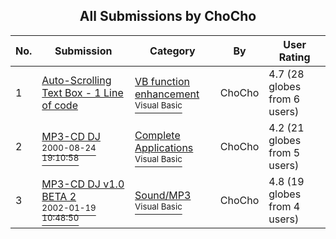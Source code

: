 ﻿<div align="center">

## All Submissions by ChoCho

</div>

No.  | Submission | Category | By   | User Rating
---- | ---------- | -------- | ---- | -----------
1 | [Auto\-Scrolling Text Box \- 1 Line of code<br />](https://github.com/Planet-Source-Code/chocho-auto-scrolling-text-box-1-line-of-code__1-23039) | [VB function enhancement<br /><sup>Visual Basic</sup>](../ByCategory/vb-function-enhancement__1-25.md) | ChoCho | 4.7 (28 globes from 6 users)
2 | [MP3\-CD DJ<br /><sup>2000-08-24 19:10:58</sup>](https://github.com/Planet-Source-Code/chocho-mp3-cd-dj__1-10983) | [Complete Applications<br /><sup>Visual Basic</sup>](../ByCategory/complete-applications__1-27.md) | ChoCho | 4.2 (21 globes from 5 users)
3 | [MP3\-CD DJ v1\.0 BETA 2<br /><sup>2002-01-19 10:48:50</sup>](https://github.com/Planet-Source-Code/chocho-mp3-cd-dj-v1-0-beta-2__1-13404) | [Sound/MP3<br /><sup>Visual Basic</sup>](../ByCategory/sound-mp3__1-45.md) | ChoCho | 4.8 (19 globes from 4 users)
